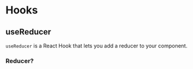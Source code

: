 # Hooks

## useReducer

``useReducer`` is a React Hook that lets you add a reducer to your component.

### Reducer?
